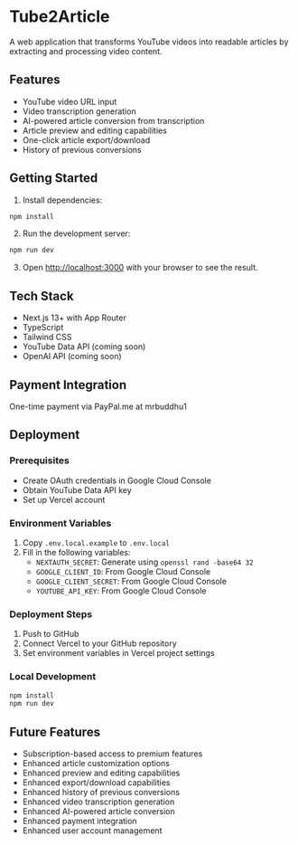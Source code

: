 # Tube2Article

A web application that transforms YouTube videos into readable articles by extracting and processing video content.

## Features

- YouTube video URL input
- Video transcription generation
- AI-powered article conversion from transcription
- Article preview and editing capabilities
- One-click article export/download
- History of previous conversions

## Getting Started

1. Install dependencies:
```bash
npm install
```

2. Run the development server:
```bash
npm run dev
```

3. Open [http://localhost:3000](http://localhost:3000) with your browser to see the result.

## Tech Stack

- Next.js 13+ with App Router
- TypeScript
- Tailwind CSS
- YouTube Data API (coming soon)
- OpenAI API (coming soon)

## Payment Integration

One-time payment via PayPal.me at mrbuddhu1

## Deployment

### Prerequisites
- Create OAuth credentials in Google Cloud Console
- Obtain YouTube Data API key
- Set up Vercel account

### Environment Variables
1. Copy `.env.local.example` to `.env.local`
2. Fill in the following variables:
   - `NEXTAUTH_SECRET`: Generate using `openssl rand -base64 32`
   - `GOOGLE_CLIENT_ID`: From Google Cloud Console
   - `GOOGLE_CLIENT_SECRET`: From Google Cloud Console
   - `YOUTUBE_API_KEY`: From Google Cloud Console

### Deployment Steps
1. Push to GitHub
2. Connect Vercel to your GitHub repository
3. Set environment variables in Vercel project settings

### Local Development
```bash
npm install
npm run dev
```

## Future Features

- Subscription-based access to premium features
- Enhanced article customization options
- Enhanced preview and editing capabilities
- Enhanced export/download capabilities
- Enhanced history of previous conversions
- Enhanced video transcription generation
- Enhanced AI-powered article conversion
- Enhanced payment integration
- Enhanced user account management
